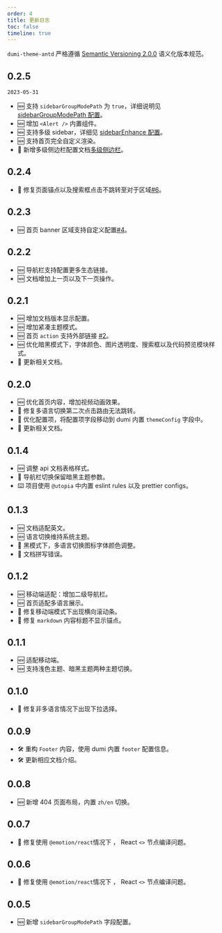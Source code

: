 ```yaml
---
order: 4
title: 更新日志
toc: false
timeline: true
---
```


`dumi-theme-antd` 严格遵循 [Semantic Versioning 2.0.0](http://semver.org/lang/zh-CN/) 语义化版本规范。

## 0.2.5

`2023-05-31`

- 🆕 支持 `sidebarGroupModePath` 为 `true`，详细说明见 [sidebarGroupModePath 配置](/config/base#sidebargroupmodepath)。
- 🆕 增加 `<Alert />` 内置组件。
- 🆕 支持多级 sidebar，详细见 [sidebarEnhance 配置](/config/base#sidebarEnhance)。
- 🆕 支持首页完全自定义渲染。
- 💄 新增多级侧边栏配置文档[多级侧边栏](/config/markdown#多级侧边栏)。

## 0.2.4

- 🐞 修复页面锚点以及搜索框点击不跳转至对于区域[#6](https://github.com/KuangPF/dumi-theme-antd/issues/6)。

## 0.2.3

- 🆕 首页 banner 区域支持自定义配置[#4](https://github.com/KuangPF/dumi-theme-antd/issues/4)。

## 0.2.2

- 🆕 导航栏支持配置更多生态链接。
- 🆕 文档增加上一页以及下一页操作。

## 0.2.1

- 🆕 增加文档版本显示配置。
- 🆕 增加紧凑主题模式。
- 🆕 首页 `action` 支持外部链接 [#2](https://github.com/KuangPF/dumi-theme-antd/issues/2)。
- 🆕 优化暗黑模式下，字体颜色、图片透明度、搜索框以及代码预览模块样式。
- 💄 更新相关文档。

## 0.2.0

- 🆕 优化首页内容，增加视频动画效果。
- 🐞 修复多语言切换第二次点击路由无法跳转。
- 💄 优化配置项，将配置项字段移动到 dumi 内置 `themeConfig` 字段中。
- 💄 更新相关文档。

## 0.1.4

- 🆕 调整 api 文档表格样式。
- 🐞 导航栏切换保留暗黑主题参数。
- ⌨️ 项目使用 `@utopia` 中内置 eslint rules 以及 prettier configs。

## 0.1.3

- 🆕 文档适配英文。
- 🆕 语言切换维持系统主题。
- 🐞 黑模式下，多语言切换图标字体颜色调整。
- 🐞 文档拼写错误。

## 0.1.2

- 🆕 移动端适配：增加二级导航栏。
- 🆕 首页适配多语言展示。
- 🐞 修复移动端模式下出现横向滚动条。
- 🐞 修复 `markdown` 内容标题不显示锚点。

## 0.1.1

- 🆕 适配移动端。
- 🆕 支持浅色主题、暗黑主题两种主题切换。

## 0.1.0

- 🐞 修复非多语言情况下出现下拉选择。

## 0.0.9

- 🛠 重构 `Footer` 内容，使用 dumi 内置 `footer` 配置信息。
- 🛠 更新相应文档介绍。

## 0.0.8

- 🆕 新增 404 页面布局，内置 `zh/en` 切换。

## 0.0.7

- 🐞 修复使用 `@emotion/react`情况下 ， React `<>` 节点编译问题。

## 0.0.6

- 🐞 修复使用 `@emotion/react`情况下 ， React `<>` 节点编译问题。

## 0.0.5

- 🆕 新增 `sidebarGroupModePath` 字段配置。
